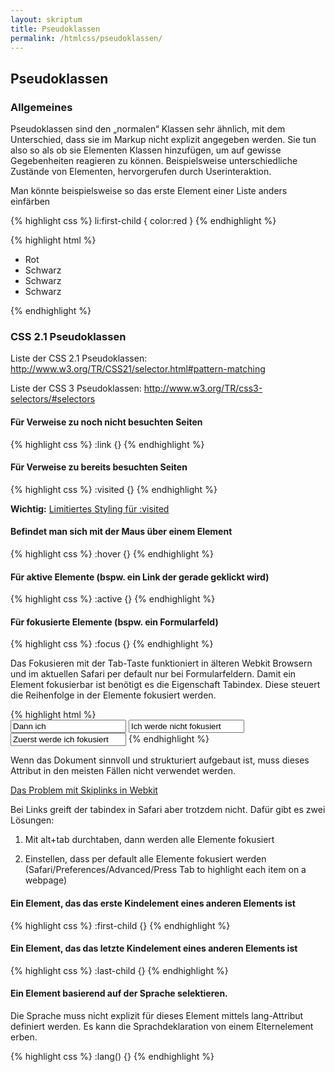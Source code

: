 ```yaml
---
layout: skriptum
title: Pseudoklassen
permalink: /htmlcss/pseudoklassen/
---
```


## Pseudoklassen

### Allgemeines

Pseudoklassen sind den „normalen“ Klassen sehr ähnlich, mit dem Unterschied, dass sie im Markup nicht explizit angegeben werden. Sie tun also so als ob sie Elementen Klassen hinzufügen, um auf gewisse Gegebenheiten reagieren zu können. Beispielsweise unterschiedliche Zustände von Elementen, hervorgerufen durch Userinteraktion.

Man könnte beispielsweise so das erste Element einer Liste anders einfärben

{% highlight css %}
li:first-child {
  color:red
}
{% endhighlight %}

{% highlight html %}
<ul>
  <li>Rot</li>
  <li>Schwarz</li>
  <li>Schwarz</li>
  <li>Schwarz</li>
</ul>
{% endhighlight %}

### CSS 2.1 Pseudoklassen

Liste der CSS 2.1 Pseudoklassen: <http://www.w3.org/TR/CSS21/selector.html#pattern-matching>

Liste der CSS 3 Pseudoklassen: <http://www.w3.org/TR/css3-selectors/#selectors>

#### Für Verweise zu noch nicht besuchten Seiten

{% highlight css %}
:link {}
{% endhighlight %}

#### Für Verweise zu bereits besuchten Seiten

{% highlight css %}
:visited {}
{% endhighlight %}


**Wichtig:** [Limitiertes Styling für :visited](http://hacks.mozilla.org/2010/03/privacy-related-changes-coming-to-css-vistited)

#### Befindet man sich mit der Maus über einem Element

{% highlight css %}	
:hover {}
{% endhighlight %}

#### Für aktive Elemente (bspw. ein Link der gerade geklickt wird)

{% highlight css %}	
:active {}
{% endhighlight %}

#### Für fokusierte Elemente (bspw. ein Formularfeld)

{% highlight css %}	
:focus {}
{% endhighlight %}

Das Fokusieren mit der Tab-Taste funktioniert in älteren Webkit Browsern und im aktuellen Safari per default nur bei Formularfeldern. Damit ein Element fokusierbar ist benötigt es die Eigenschaft Tabindex. Diese steuert die Reihenfolge in der Elemente fokusiert werden. 

{% highlight html %}	
<input type="text" tabindex="1" value="Dann ich" />
<input type="text" tabindex="-1" value="Ich werde nicht fokusiert" />
<input type="text" tabindex="0" value="Zuerst werde ich fokusiert" />
{% endhighlight %}

Wenn das Dokument sinnvoll und strukturiert aufgebaut ist, muss dieses Attribut in den meisten Fällen nicht verwendet werden.

[Das Problem mit Skiplinks in Webkit](http://whatisdamon.com/blog/2012/01/why-your-skip-to-content-link-might-not-work/)

Bei Links greift der tabindex in Safari aber trotzdem nicht. Dafür gibt es zwei Lösungen:

1. Mit alt+tab durchtaben, dann werden alle Elemente fokusiert

2. Einstellen, dass per default alle Elemente fokusiert werden (Safari/Preferences/Advanced/Press Tab to highlight each item on a webpage)

#### Ein Element, das das erste Kindelement eines anderen Elements ist

{% highlight css %}	
:first-child {}
{% endhighlight %}

#### Ein Element, das das letzte Kindelement eines anderen Elements ist

{% highlight css %}	
:last-child {}
{% endhighlight %}

#### Ein Element basierend auf der Sprache selektieren.

Die Sprache muss nicht explizit für dieses Element mittels lang-Attribut definiert werden. Es kann die Sprachdeklaration von einem Elternelement erben.

{% highlight css %}	
:lang() {}
{% endhighlight %}
